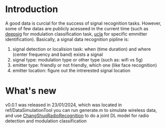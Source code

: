 # Introduction

A good data is curcial for the success of signal recognition tasks.
However, some of few datas are publicly acesseed in the current time (such as [deepsig]() for modulation classification
task, [ucla](https://cores.ee.ucla.edu/downloads/datasets/wisig/) for specific emmitter identification).
Basically, a signal data recognition pipline is:

1. signal detection or localision task: when (time duration) and where (center frequency and band) exists a signal
2. signal type: modulation type or other type (such as: wifi vs 5g)
3. emitter type: friendly or not friendly, which one (like face recognition)
4. emitter location: figure out the intrerested signal location

# What's new

v0.0.1 was released in 23/01/2024, which was located in ref/DataSimulationTool
you can run generate.m to simulate wireless data, and
use [ChangShuoRadioRecognition](https://github.com/Singingkettle/ChangShuoRadioRecognition) to do a joint DL model for
radio detection and modulation classification
